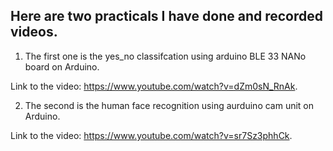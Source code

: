 ## Here are two practicals I have done and recorded videos.

1. The first one is the yes_no classifcation using arduino BLE 33 NANo board on Arduino. 

Link to the video: https://www.youtube.com/watch?v=dZm0sN_RnAk. 


2. The second is the human face recognition using aurduino cam unit on Arduino. 

Link to the video: https://www.youtube.com/watch?v=sr7Sz3phhCk. 

